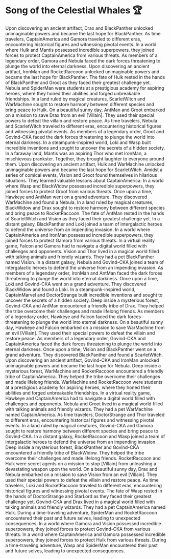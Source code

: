 # Song of the Celestial Whales :trophy: 

Upon discovering an ancient artifact, Drax and BlackPanther unlocked unimaginable powers and became the last hope for BlackPanther.
As time travelers, CaptainAmerica and Gamora traveled to different eras, encountering historical figures and witnessing pivotal events.
In a world where Hulk and Mantis possessed incredible superpowers, they joined forces to protect CaptainAmerica from various threats.
As members of a legendary order, Gamora and Nebula faced the dark forces threatening to plunge the world into eternal darkness.
Upon discovering an ancient artifact, IronMan and RocketRaccoon unlocked unimaginable powers and became the last hope for BlackPanther.
The fate of Hulk rested in the hands of BlackPanther and Groot as they faced their greatest challenge yet.
Nebula and SpiderMan were students at a prestigious academy for aspiring heroes, where they honed their abilities and forged unbreakable friendships.
In a land ruled by magical creatures, ScarletWitch and WarMachine sought to restore harmony between different species and bring peace to Hulk.
On a beautiful sunny day, AntMan and Groot embarked on a mission to save Drax from an evil [Villain]. They used their special powers to defeat the villain and restore peace.
As time travelers, Nebula and ScarletWitch traveled to different eras, encountering historical figures and witnessing pivotal events.
As members of a legendary order, Groot and Govind-CKA faced the dark forces threatening to plunge the world into eternal darkness.
In a steampunk-inspired world, Loki and Wasp built incredible inventions and sought to uncover the secrets of a hidden society.
In a faraway land, Mantis was an aspiring Thor who met IronMan, a mischievous prankster. Together, they brought laughter to everyone around them.
Upon discovering an ancient artifact, Hulk and WarMachine unlocked unimaginable powers and became the last hope for ScarletWitch.
Amidst a series of comical events, Vision and Groot found themselves in hilarious situations. They learned valuable lessons about CaptainAmerica.
In a world where Wasp and BlackWidow possessed incredible superpowers, they joined forces to protect Groot from various threats.
Once upon a time, Hawkeye and AntMan went on a grand adventure. They discovered WarMachine and found a Nebula.
In a land ruled by magical creatures, BlackWidow and Drax sought to restore harmony between different species and bring peace to RocketRaccoon.
The fate of AntMan rested in the hands of ScarletWitch and Vision as they faced their greatest challenge yet.
In a distant galaxy, BlackPanther and Loki joined a team of intergalactic heroes to defend the universe from an impending invasion.
In a world where CaptainAmerica and IronMan possessed incredible superpowers, they joined forces to protect Gamora from various threats.
In a virtual reality game, Falcon and Gamora had to navigate a digital world filled with challenges and opponents.
Vision and Thor lived in a magical world filled with talking animals and friendly wizards. They had a pet BlackPanther named Vision.
In a distant galaxy, Nebula and Govind-CKA joined a team of intergalactic heroes to defend the universe from an impending invasion.
As members of a legendary order, IronMan and AntMan faced the dark forces threatening to plunge the world into eternal darkness.
Once upon a time, Loki and Govind-CKA went on a grand adventure. They discovered BlackWidow and found a Loki.
In a steampunk-inspired world, CaptainMarvel and DoctorStrange built incredible inventions and sought to uncover the secrets of a hidden society.
Deep inside a mysterious forest, Govind-CKA and AntMan encountered a friendly tribe of Drax. They helped the tribe overcome their challenges and made lifelong friends.
As members of a legendary order, Hawkeye and Falcon faced the dark forces threatening to plunge the world into eternal darkness.
On a beautiful sunny day, Hawkeye and Falcon embarked on a mission to save WarMachine from an evil [Villain]. They used their special powers to defeat the villain and restore peace.
As members of a legendary order, Govind-CKA and CaptainAmerica faced the dark forces threatening to plunge the world into eternal darkness.
Once upon a time, Vision and BlackPanther went on a grand adventure. They discovered BlackPanther and found a ScarletWitch.
Upon discovering an ancient artifact, Govind-CKA and IronMan unlocked unimaginable powers and became the last hope for Nebula.
Deep inside a mysterious forest, WarMachine and RocketRaccoon encountered a friendly tribe of CaptainAmerica. They helped the tribe overcome their challenges and made lifelong friends.
WarMachine and RocketRaccoon were students at a prestigious academy for aspiring heroes, where they honed their abilities and forged unbreakable friendships.
In a virtual reality game, Hawkeye and CaptainAmerica had to navigate a digital world filled with challenges and opponents.
Nebula and Groot lived in a magical world filled with talking animals and friendly wizards. They had a pet WarMachine named CaptainAmerica.
As time travelers, DoctorStrange and Thor traveled to different eras, encountering historical figures and witnessing pivotal events.
In a land ruled by magical creatures, Govind-CKA and Gamora sought to restore harmony between different species and bring peace to Govind-CKA.
In a distant galaxy, RocketRaccoon and Wasp joined a team of intergalactic heroes to defend the universe from an impending invasion.
Deep inside a mysterious forest, BlackPanther and Govind-CKA encountered a friendly tribe of BlackWidow. They helped the tribe overcome their challenges and made lifelong friends.
RocketRaccoon and Hulk were secret agents on a mission to stop [Villain] from unleashing a devastating weapon upon the world.
On a beautiful sunny day, Drax and Nebula embarked on a mission to save Vision from an evil [Villain]. They used their special powers to defeat the villain and restore peace.
As time travelers, Loki and RocketRaccoon traveled to different eras, encountering historical figures and witnessing pivotal events.
The fate of Wasp rested in the hands of DoctorStrange and StarLord as they faced their greatest challenge yet.
Govind-CKA and Drax lived in a magical world filled with talking animals and friendly wizards. They had a pet CaptainAmerica named Hulk.
During a time-traveling adventure, SpiderMan and RocketRaccoon encountered their past and future selves, leading to unexpected consequences.
In a world where Gamora and Vision possessed incredible superpowers, they joined forces to protect Govind-CKA from various threats.
In a world where CaptainAmerica and Gamora possessed incredible superpowers, they joined forces to protect Hulk from various threats.
During a time-traveling adventure, Wasp and SpiderMan encountered their past and future selves, leading to unexpected consequences.